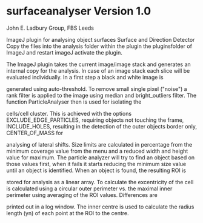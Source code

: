 # surfaceanalyser Version 1.0

John E. Ladbury Group, FBS Leeds

ImageJ plugin for analysing object surfaces
Surface and Direction Detector
Copy the files into the analysis folder within the plugin the pluginsfolder of ImageJ and restart imageJ activate the plugin.

The ImageJ plugin takes the current image/image stack and generates an internal copy for the analysis. In case of an image stack each slice will be evaluated individually. In a first step a black and white image is 

generated using auto-threshold. To remove small single pixel ("noise") a rank filter is applied to the image using median and bright_outliers filter. The function ParticleAnalyser then is used for isolating the 

cells/cell cluster. This is achieved with the options EXCLUDE_EDGE_PARTICLES, requiring objects not touching the frame, INCLUDE_HOLES, resulting in the detection of the outer objects border only, CENTER_OF_MASS for 

analysing of lateral shifts. Size limits are calculated in percentage from the minimum coverage value from the menu and a reduced width and height value for maximum.
The particle analyzer will try to find an object based on those values first, when it fails it starts reducing the minimum size value until an object is identified. When an object is found, the resulting ROI is 

stored for analysis as a linear array. To calculate the excentricity of the cell is calculated using a circular outer perimeter vs. the maximal inner perimeter using averaging of the ROI values. Differences are 

printed out in a log window.
The inner centre is used to calculate the radius length (yn) of each point at the ROI to the centre.
